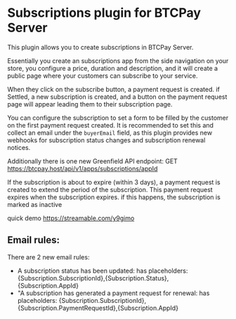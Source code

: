 # Subscriptions plugin for BTCPay Server

This plugin allows you to create subscriptions in BTCPay Server.

Essentially you create an subscriptions app from the side navigation on your store, you configure a price, duration and description, and it will create a public page where your customers can subscribe to your service.

When they click on the subscribe button, a payment request is created. if Settled, a new subscription is created, and a button on the payment request page will appear leading them to their subscription page.

You can configure the subscription to set a form to be filled by the customer on the first payment request created. It is recommended to set this and collect an email under the `buyerEmail` field, as this 
plugin provides new webhooks for subscription status changes and subscription renewal notices. 

Additionally there is one new Greenfield API endpoint: GET https://btcpay.host/api/v1/apps/subscriptions/appId 

If the subscription is about to expire (within 3 days), a payment request is created to extend the period of the subscription. This payment request expires when the subscription expires. if this happens, the subscription is marked as inactive

quick demo
https://streamable.com/y9gimo

## Email rules:

There are 2 new email rules:

* A subscription status has been updated: has placeholders:{Subscription.SubscriptionId},{Subscription.Status},{Subscription.AppId}
* "A subscription has generated a payment request for renewal: has placeholders: {Subscription.SubscriptionId}, {Subscription.PaymentRequestId},{Subscription.AppId}